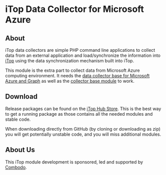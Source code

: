 # iTop Data Collector for Microsoft Azure

## About

iTop data collectors are simple PHP command line applications to collect data from an external application and load/synchronize the
 information into [iTop](https://github.com/Combodo/iTop) using the data synchronization mechanism built into iTop.

This module is the extra part to collect data from Microsoft Azure computing environment. It needs the 
[data collector base for Microsoft Azure and Graph](https://github.com/Combodo/itop-data-collector-ms-azure) as well as the 
[collector base module](https://github.com/Combodo/itop-data-collector-base) to work.

## Download

Release packages can be found on the [iTop Hub Store](https://store.itophub.io/en_US/taxons/all-extensions). This is the best way to get
a running package as those contains all the needed modules and stable code.

When downloading directly from GitHub (by cloning or downloading as zip) you will get potentially unstable code, and you will miss
additional modules.

## About Us

This iTop module development is sponsored, led and supported by [Combodo](https://www.combodo.com).
